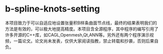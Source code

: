 # b-spline-knots-setting
本项目致力于可以自适应地设置张量积B样条曲面节点线，最终的结果表明我们的方法是有效的，可以极大地提高精度。本项目含全源程序，其中程序的编写引用了许多开源的C++库，如CAGL,Openmesh,Qt,ANN等。另外还有两个程序演示视频，一篇论文。论文尚未发表，仅供大家阅读指教，禁止转载和抄袭，否则后果自负。
